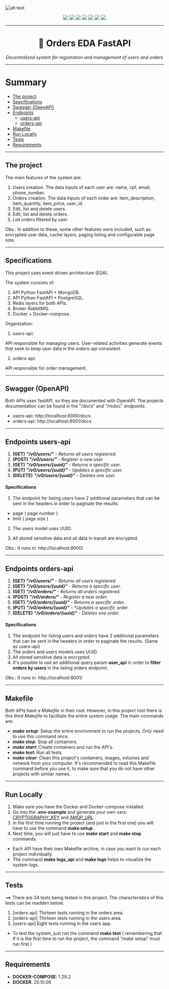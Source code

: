<p align="center">

![alt text](https://i.imgur.com/spLv8IN.png)

</p>

<p align="center">
<img src="https://img.shields.io/badge/docker-20.10.08-blue"/>
<img src="https://img.shields.io/badge/docker--compose-1.29.2-9cf"/>
<img src="https://img.shields.io/badge/python-3.8-yellowgreen"/>
<img src="https://img.shields.io/badge/framework-fastAPI-brightgreen"/>
<img src="https://img.shields.io/badge/mongo-5.0.2--focal-green"/>
<img src="https://img.shields.io/badge/postgres-13.4-lightgrey"/>
<img src="https://img.shields.io/badge/redis-6.2.5--alpine-red"/>
</p>

---

<h1 align="center">
   🚀 Orders EDA FastAPI
</h1>
<p align="center">
    <em>
    Decentralized system for registration and management of users and orders
    </em>
</p>

---

Summary
=================

   * [The project](#the-project)
   * [Specifications](#specifications)
   * [Swagger (OpenAPI)](#swagger-openapi)
   * [Endpoints](#endpoints-users-api)
      * [users-api](#endpoints-users-api)
      * [orders-api](#endpoints-orders-api)
   * [Makefile](#makefile)
   * [Run Locally](#run-locally)
   * [Tests](#tests)
   * [Requirements](#requirements)

---

## The project

The main features of the system are:

1. Users creation. The data inputs of each user are: name, cpf, email, phone_number.
2. Orders creation. The data inputs of each order are: item_description, item_quantity, item_price, user_id.
3. Edit, list and delete users.
4. Edit, list and delete orders.
5. List orders filtered by user.

Obs.: In addition to these, some other features were included, such as: encrypted user data, cache layers, paging listing and configurable page size.

---

## Specifications

This project uses event driven architecture (EDA).

The system consists of:

1. API Python FastAPI + MongoDB.
2. API Python FastAPI + PostgreSQL.
3. Redis layers for both APIs.
4. Broker RabbitMQ.
5. Docker + Docker-compose.

Organization:

1. users-api:

API responsible for managing users. User-related activities generate events that seek to keep user data in the orders-api consistent.

2. orders-api:

API responsible for order management.

---

## Swagger (OpenAPI)

Both APIs uses fastAPI, so they are documented with OpenAPI. The projects documentation can be found in the "/docs" and "/redoc" endpoints.

* users-api: http://localhost:8000/docs
* orders-api: http://localhost:8001/docs

---

## Endpoints users-api

1. **(GET)** **_"/v0/users/"_** - *Returns all users registered.*
2. **(POST)** **_"/v0/users/"_** - *Register a new user.*
3. **(GET)** **_"/v0/users/{uuid}"_** - *Returns a specific user.*
4. **(PUT)** **_"/v0/users/{uuid}"_** - *Updates a specific user.*
5. **(DELETE)** **_"/v0/users/{uuid}"_** - *Deletes one user.*


#### Specifications

1. The endpoint for listing users have 2 additional parameters that can be sent in the headers in order to paginate the results:

* page ( page number )
* limit ( page size )

2. The users model uses UUID.

3. All stored sensitive data and all data in transit are encrypted.

_Obs._: It runs in: http://localhost:8000/

---

## Endpoints orders-api

1. **(GET)** **_"/v0/users/"_** - *Returns all users registered.*
3. **(GET)** **_"/v0/users/{uuid}"_** - *Returns a specific user.*
3. **(GET)** **_"/v0/orders/"_** - *Returns all orders registered.*
4. **(POST)** **_"/v0/orders/"_** - *Register a new order.*
5. **(GET)** **_"/v0/orders/{uuid}"_** - *Returns a specific order.*
6. **(PUT)** **_"/v0/orders/{uuid}"_** - **Updates a specific order.*
7. **(DELETE)** **_"/v0/orders/{uuid}"_** - *Deletes one order.*


#### Specifications

1. The endpoint for listing users and orders have 2 additional parameters that can be sent in the headers in order to paginate the results. (Same as users-api)
2. The orders and users models uses UUID.
3. All stored sensitive data is encrypted.
4. It's possible to use an additional query param __user_api__ in order to **filter orders by users** in the listing orders endpoint.

_Obs._: It runs in: http://localhost:8001/

---

## Makefile

Both APIs have a _Makefile_ in their root. However, in this project root there is this third _Makefile_ to facilitate the entire system usage. The main commands are:

* **_make setup_**: Setup the entire environment to run the projects. Only need to use this command once.
* **_make stop_**: Stop all containers.
* **_make start_**: Create containers and run the API's.
* **_make test_**: Run all tests.
* **_make clear_**: Clean this project's containers, images, volumes and network from your computer. It's recommended to read this Makefile command before you use it, to make sure that you do not have other projects with similar names.

---

## Run Locally

1. Make sure you have the Docker and Docker-compose installed.
2. Go into the **.env-example** and generate your own vars: [CRYPTOGRAPHY_KEY](https://8gwifi.org/fernet.jsp) and [AMQP_URL](https://www.cloudamqp.com) .
3. In the first time running the project (and just in the first one) you will have to use the command **make setup** .
3. Next time, you will just have to use **make start** and **make stop** commands.

* Each API have their own Makefile archive, in case you want to run each project individually.
* The command **make logs_api** and **make logs** helps to visualize the system logs.

---

## Tests

==> There are 34 tests being tested in this project. The characteristics of this tests can be readden below:

1. [orders-api] Thirteen tests running in the orders area.
2. [orders-api] Thirteen tests running in the users area.
3. [users-api] Eight tests running in the users app.

* To test the system, just run the command **make test** ( remembering that if it is the first time to run the project, the command "make setup" must run first )

---

## Requirements

* **DOCKER-COMPOSE**: 1.29.2
* **DOCKER**: 20.10.08
